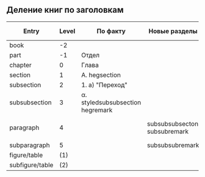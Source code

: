 ## Деление книг по заголовкам

| Entry    | Level | По факту        |Новые разделы| Должно быть |  I | II | III|
|----------|-------|-----------------|-------------|-------------|----|----|----|
| book     |  -2   |                 |             | Том         |    |    |    |
|  part    |  -1   | Отдел           |             | Книга       | ❌ | ❌ | ❌ |
|  chapter |   0   | Глава           |             | Отдел       | ❌ | ❌ | ❌ |
| section  |   1   | А. hegsection   |             | Глава       | ❌ | ❌ | ❌ |
|subsection|   2   | 1. a) "Переход" |             | А.          | ❌ | ❌ | ❌ |
|subsubsection|3| α. styledsubsubsection hegremark||a) 1.        | ❌ | ❌ | ❌ |
|paragraph |4||subsubsubsecton subsubremark| α) 1. "Переход" Прим.| ❌ | ❌ | ❌ |
|subparagraph| 5   |                |subsubsubremark|            | ✅ |    |    |
|figure/table|(1)  |
|subfigure/table|(2)|
